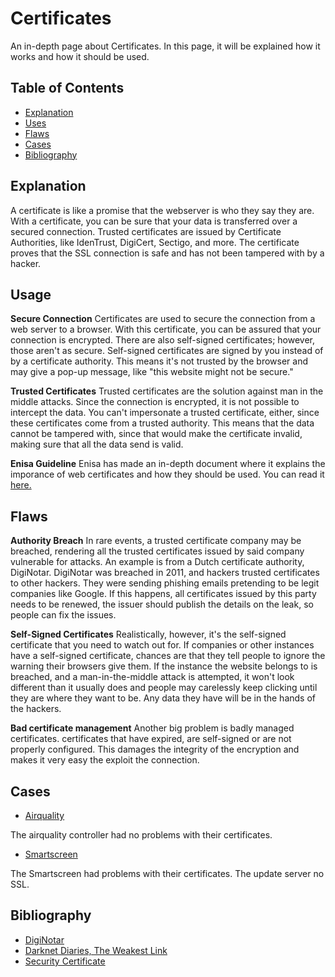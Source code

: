 # Certificates

An in-depth page about Certificates. In this page, it will be explained how it works and how it should be used.

## Table of Contents

- [Explanation](#explanation)
- [Uses](#usage)
- [Flaws](#flaws)
- [Cases](#cases)
- [Bibliography](#bibliography)

## Explanation

A certificate is like a promise that the webserver is who they say they are. With a certificate, you can be sure that your data is transferred over a secured connection. Trusted certificates are issued by Certificate Authorities, like IdenTrust, DigiCert, Sectigo, and more. The certificate proves that the SSL connection is safe and has not been tampered with by a hacker.

## Usage

**Secure Connection**
Certificates are used to secure the connection from a web server to a browser. With this certificate, you can be assured that your connection is encrypted. There are also self-signed certificates; however, those aren't as secure. Self-signed certificates are signed by you instead of by a certificate authority. This means it's not trusted by the browser and may give a pop-up message, like "this website might not be secure."

**Trusted Certificates**
Trusted certificates are the solution against man in the middle attacks. Since the connection is encrypted, it is not possible to intercept the data. You can't impersonate a trusted certificate, either, since these certificates come from a trusted authority. This means that the data cannot be tampered with, since that would make the certificate invalid, making sure that all the data send is valid.

**Enisa Guideline**
Enisa has made an in-depth document where it explains the imporance of web certificates and how they should be used. You can read it [here.](assets/pdf/EnisaWebCertificateGuidelines.pdf)

## Flaws

**Authority Breach**
In rare events, a trusted certificate company may be breached, rendering all the trusted certificates issued by said company vulnerable for attacks. An example is from a Dutch certificate authority, DigiNotar. DigiNotar was breached in 2011, and hackers trusted certificates to other hackers. They were sending phishing emails pretending to be legit companies like Google. If this happens, all certificates issued by this party needs to be renewed, the issuer should publish the details on the leak, so people can fix the issues.

**Self-Signed Certificates**
Realistically, however, it's the self-signed certificate that you need to watch out for. If companies or other instances have a self-signed certificate, chances are that they tell people to ignore the warning their browsers give them. If the instance the website belongs to is breached, and a man-in-the-middle attack is attempted, it won't look different than it usually does and people may carelessly keep clicking until they are where they want to be. Any data they have will be in the hands of the hackers.

**Bad certificate management**
Another big problem is badly managed certificates. certificates that have expired, are self-signed or are not properly configured. This damages the integrity of the encryption and makes it very easy the exploit the connection.

## Cases

- [Airquality](cases/airquality#Vulnerabilities)

The airquality controller had no problems with their certificates.

- [Smartscreen](cases/smartscreen#Vulnerabilities)

The Smartscreen had problems with their certificates. The update server no SSL.

## Bibliography

- [DigiNotar](https://en.wikipedia.org/wiki/DigiNotar)
- [Darknet Diaries, The Weakest Link](https://darknetdiaries.com/episode/3/)
- [Security Certificate](https://www.thesslstore.com/blog/what-is-a-website-security-certificate-and-what-does-it-do-for-your-business/)